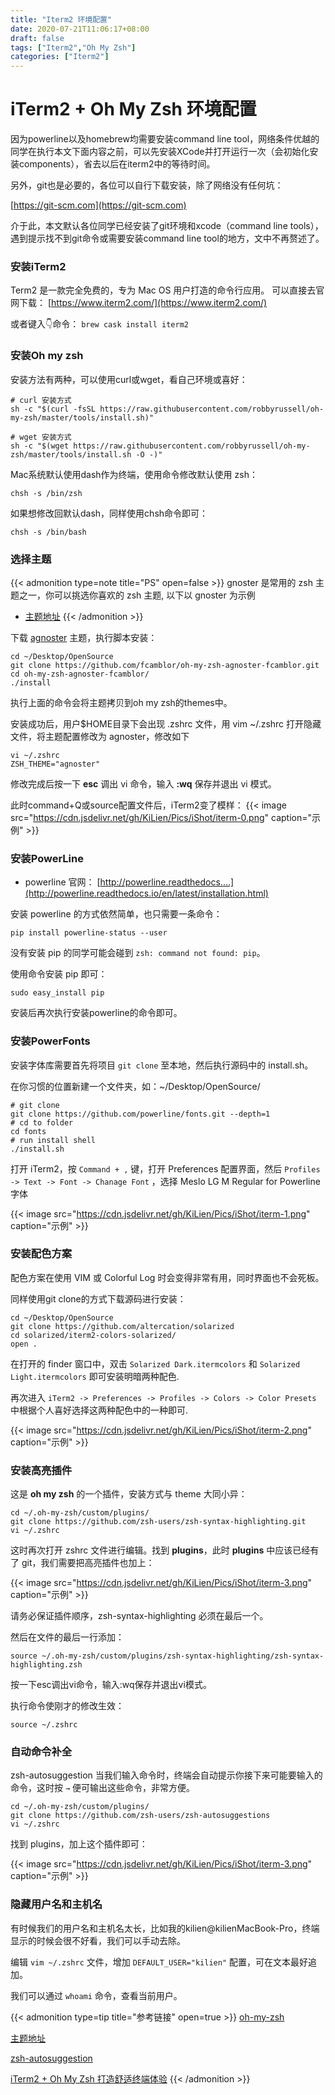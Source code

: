 ```yaml
---
title: "Iterm2 环境配置"
date: 2020-07-21T11:06:17+08:00
draft: false
tags: ["Iterm2","Oh My Zsh"]
categories: ["Iterm2"]
---
```

# iTerm2 + Oh My Zsh 环境配置


因为powerline以及homebrew均需要安装command line tool，网络条件优越的同学在执行本文下面内容之前，可以先安装XCode并打开运行一次（会初始化安装components），省去以后在iterm2中的等待时间。

另外，git也是必要的，各位可以自行下载安装，除了网络没有任何坑：

[https://git-scm.com](https://git-scm.com)

介于此，本文默认各位同学已经安装了git环境和xcode（command line tools），遇到提示找不到git命令或需要安装command line tool的地方，文中不再赘述了。

### 安装iTerm2
Term2 是一款完全免费的，专为 Mac OS 用户打造的命令行应用。
可以直接去官网下载： [https://www.iterm2.com/](https://www.iterm2.com/)

或者键入👇命令：
```brew cask install iterm2```

### 安装Oh my zsh

安装方法有两种，可以使用curl或wget，看自己环境或喜好：

```
# curl 安装方式
sh -c "$(curl -fsSL https://raw.githubusercontent.com/robbyrussell/oh-my-zsh/master/tools/install.sh)"
```

```
# wget 安装方式
sh -c "$(wget https://raw.githubusercontent.com/robbyrussell/oh-my-zsh/master/tools/install.sh -O -)"
```

Mac系统默认使用dash作为终端，使用命令修改默认使用 zsh：

```
chsh -s /bin/zsh
```

如果想修改回默认dash，同样使用chsh命令即可：

```
chsh -s /bin/bash
```

### 选择主题
{{< admonition type=note title="PS" open=false >}}
gnoster 是常用的 zsh 主题之一，你可以挑选你喜欢的 zsh 主题, 以下以 gnoster 为示例
* [主题地址](https://github.com/robbyrussell/oh-my-zsh/wiki/Themes)
{{< /admonition >}}

下载 [agnoster](https://github.com/fcamblor/oh-my-zsh-agnoster-fcamblor) 主题，执行脚本安装：

```
cd ~/Desktop/OpenSource
git clone https://github.com/fcamblor/oh-my-zsh-agnoster-fcamblor.git
cd oh-my-zsh-agnoster-fcamblor/
./install
```

执行上面的命令会将主题拷贝到oh my zsh的themes中。

安装成功后，用户$HOME目录下会出现 .zshrc 文件，用 vim ~/.zshrc 打开隐藏文件，将主题配置修改为 agnoster，修改如下

```
vi ~/.zshrc
ZSH_THEME="agnoster"
```

修改完成后按一下 **esc** 调出 vi 命令，输入 **:wq** 保存并退出 vi 模式。

此时command+Q或source配置文件后，iTerm2变了模样：
{{< image src="https://cdn.jsdelivr.net/gh/KiLien/Pics/iShot/iterm-0.png" caption="示例" >}}

### 安装PowerLine

* powerline 官网： [http://powerline.readthedocs....](http://powerline.readthedocs.io/en/latest/installation.html)

安装 powerline 的方式依然简单，也只需要一条命令：

```
pip install powerline-status --user
```

没有安装 pip 的同学可能会碰到 `zsh: command not found: pip`。

使用命令安装 pip 即可：

```
sudo easy_install pip
```

安装后再次执行安装powerline的命令即可。

### 安装PowerFonts

安装字体库需要首先将项目 `git clone` 至本地，然后执行源码中的 install.sh。

在你习惯的位置新建一个文件夹，如：~/Desktop/OpenSource/

```
# git clone
git clone https://github.com/powerline/fonts.git --depth=1
# cd to folder
cd fonts
# run install shell
./install.sh
```

打开 iTerm2，按 `Command + ,` 键，打开 Preferences 配置界面，然后 `Profiles -> Text -> Font -> Chanage Font` ，选择 Meslo LG M Regular for Powerline 字体

{{< image src="https://cdn.jsdelivr.net/gh/KiLien/Pics/iShot/iterm-1.png" caption="示例" >}}


### 安装配色方案

配色方案在使用 VIM 或 Colorful Log 时会变得非常有用，同时界面也不会死板。

同样使用git clone的方式下载源码进行安装：

```
cd ~/Desktop/OpenSource
git clone https://github.com/altercation/solarized
cd solarized/iterm2-colors-solarized/
open .
```

在打开的 finder 窗口中，双击 `Solarized Dark.itermcolors` 和 `Solarized Light.itermcolors` 即可安装明暗两种配色.

再次进入 `iTerm2 -> Preferences -> Profiles -> Colors -> Color Presets` 中根据个人喜好选择这两种配色中的一种即可.

{{< image src="https://cdn.jsdelivr.net/gh/KiLien/Pics/iShot/iterm-2.png" caption="示例" >}}

### 安装高亮插件

这是 **oh my zsh** 的一个插件，安装方式与 theme 大同小异：

```
cd ~/.oh-my-zsh/custom/plugins/
git clone https://github.com/zsh-users/zsh-syntax-highlighting.git
vi ~/.zshrc
```

这时再次打开 zshrc 文件进行编辑。找到 **plugins**，此时 **plugins** 中应该已经有了 git，我们需要把高亮插件也加上：

{{< image src="https://cdn.jsdelivr.net/gh/KiLien/Pics/iShot/iterm-3.png" caption="示例" >}}

请务必保证插件顺序，zsh-syntax-highlighting 必须在最后一个。

然后在文件的最后一行添加：
```
source ~/.oh-my-zsh/custom/plugins/zsh-syntax-highlighting/zsh-syntax-highlighting.zsh
```
按一下esc调出vi命令，输入:wq保存并退出vi模式。

执行命令使刚才的修改生效：

```
source ~/.zshrc
```

### 自动命令补全

zsh-autosuggestion 当我们输入命令时，终端会自动提示你接下来可能要输入的命令，这时按 `→` 便可输出这些命令，非常方便。

```
cd ~/.oh-my-zsh/custom/plugins/
git clone https://github.com/zsh-users/zsh-autosuggestions
vi ~/.zshrc
```

找到 plugins，加上这个插件即可：

{{< image src="https://cdn.jsdelivr.net/gh/KiLien/Pics/iShot/iterm-3.png" caption="示例" >}}

### 隐藏用户名和主机名
有时候我们的用户名和主机名太长，比如我的kilien@kilienMacBook-Pro，终端显示的时候会很不好看，我们可以手动去除。

编辑 `vim ~/.zshrc` 文件，增加 `DEFAULT_USER="kilien"` 配置，可在文本最好追加。

我们可以通过 `whoami` 命令，查看当前用户。


{{< admonition type=tip title="参考链接" open=true >}}
[oh-my-zsh](https://github.com/robbyrussell/oh-my-zsh)

[主题地址](https://github.com/ohmyzsh/ohmyzsh/wiki/Themes)

[zsh-autosuggestion](https://github.com/sirius1024/iterm2-with-oh-my-zsh)

[iTerm2 + Oh My Zsh 打造舒适终端体验](https://segmentfault.com/a/1190000014992947)
{{< /admonition >}}